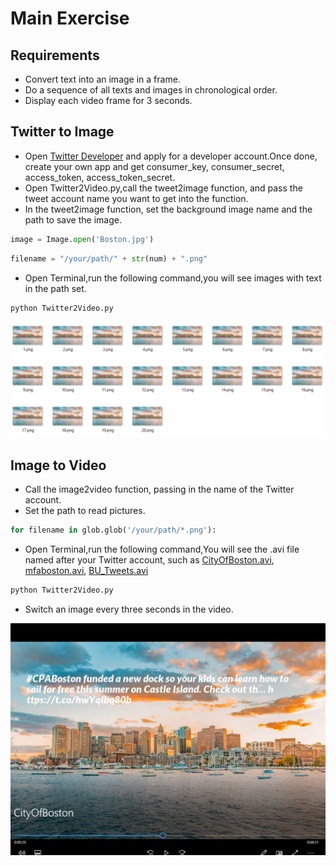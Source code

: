 # Main Exercise
## Requirements
- Convert text into an image in a frame.
- Do a sequence of all texts and images in chronological order.
- Display each video frame for 3 seconds.
## Twitter to Image
- Open [Twitter Developer](https://developer.twitter.com/) and apply for a developer account.Once done, create your own app and get consumer_key, consumer_secret, access_token, access_token_secret.
- Open Twitter2Video.py,call the tweet2image function, and pass the tweet account name you want to get into the function.
- In the tweet2image function, set the background image name and the path to save the image.
```python
image = Image.open('Boston.jpg')
```
```python
filename = "/your/path/" + str(num) + ".png"
```
- Open Terminal,run the following command,you will see images with text in the path set.
```python
python Twitter2Video.py
```
<p align="center">   
<img src="https://github.com/BUEC500C1/video-lqi25/blob/master/Twitter2Video/img/image.png"/> 
</p>   

## Image to Video
- Call the image2video function, passing in the name of the Twitter account.
- Set the path to read pictures.
```python
for filename in glob.glob('/your/path/*.png'):
```
- Open Terminal,run the following command,You will see the .avi file named after your Twitter account, such as [CityOfBoston.avi](https://github.com/BUEC500C1/video-lqi25/blob/master/Twitter2Video/CityOfBoston.avi), [mfaboston.avi](https://github.com/BUEC500C1/video-lqi25/blob/master/Twitter2Video/mfaboston.avi), [BU_Tweets.avi](https://github.com/BUEC500C1/video-lqi25/blob/master/Twitter2Video/BU_Tweets.avi)
```python
python Twitter2Video.py
```
- Switch an image every three seconds in the video.
<p align="center">   
<img src="https://github.com/BUEC500C1/video-lqi25/blob/master/Twitter2Video/img/video.png"/> 
</p>  
